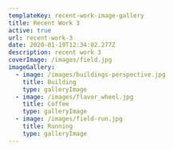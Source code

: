 ```yaml
---
templateKey: recent-work-image-gallery
title: Recent Work 3
active: true
url: recent-work-3
date: 2020-01-19T12:34:02.277Z
description: recent work 3
coverImage: /images/field.jpg
imageGallery:
  - image: /images/buildings-perspective.jpg
    title: Building
    type: galleryImage
  - image: /images/flavor_wheel.jpg
    title: Coffee
    type: galleryImage
  - image: /images/field-run.jpg
    title: Running
    type: galleryImage
---
```


